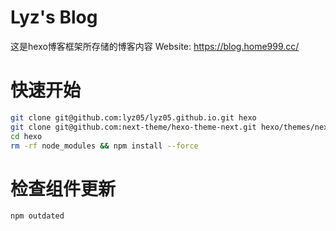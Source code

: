 # Lyz's Blog
这是hexo博客框架所存储的博客内容
Website: https://blog.home999.cc/

# 快速开始
```bash
git clone git@github.com:lyz05/lyz05.github.io.git hexo
git clone git@github.com:next-theme/hexo-theme-next.git hexo/themes/next
cd hexo
rm -rf node_modules && npm install --force
```

# 检查组件更新
```bash
npm outdated
```